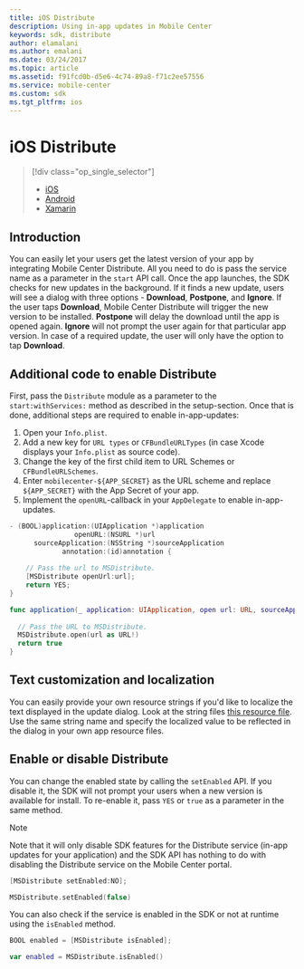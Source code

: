 ```yaml
---
title: iOS Distribute
description: Using in-app updates in Mobile Center
keywords: sdk, distribute
author: elamalani
ms.author: emalani
ms.date: 03/24/2017
ms.topic: article
ms.assetid: f91fcd0b-d5e6-4c74-89a8-f71c2ee57556
ms.service: mobile-center
ms.custom: sdk
ms.tgt_pltfrm: ios
---
```


# iOS Distribute

> [!div class="op_single_selector"]
> * [iOS](ios.md)
> * [Android](android.md)
> * [Xamarin](xamarin.md)

## Introduction
You can easily let your users get the latest version of your app by integrating Mobile Center Distribute. All you need to do is pass the service name as a parameter in the `start` API call. Once the app launches, the SDK checks for new updates in the background. If it finds a new update, users will see a dialog with three options - **Download**, **Postpone**, and **Ignore**. If the user taps **Download**, Mobile Center Distribute will trigger the new version to be installed. **Postpone** will delay the download until the app is opened again. **Ignore** will not prompt the user again for that particular app version. In case of a required update, the user will only have the option to tap **Download**.

## Additional code to enable Distribute

First, pass the `Distribute` module as a parameter to the `start:withServices:` method as described in the setup-section. Once that is done, additional steps are required to enable in-app-updates:

1. Open your `Info.plist`.
2. Add a new key for `URL types` or `CFBundleURLTypes` (in case Xcode displays your `Info.plist` as source code).
3. Change the key of the first child item to URL Schemes or `CFBundleURLSchemes`.
4. Enter `mobilecenter-${APP_SECRET}` as the URL scheme and replace `${APP_SECRET}` with the App Secret of your app.
5. Implement the `openURL`-callback in your `AppDelegate` to enable in-app-updates.

```objectivec
- (BOOL)application:(UIApplication *)application
	            openURL:(NSURL *)url
	  sourceApplication:(NSString *)sourceApplication
	         annotation:(id)annotation {
	         
	// Pass the url to MSDistribute.
	[MSDistribute openUrl:url];
	return YES;
}
```

```swift
func application(_ application: UIApplication, open url: URL, sourceApplication: String?, annotation: Any) -> Bool {
	    
  // Pass the URL to MSDistribute.
  MSDistribute.open(url as URL!)
  return true
}
```

## Text customization and localization

You can easily provide your own resource strings if you'd like to localize the text displayed in the update dialog. Look at the string files [this resource file](https://github.com/Microsoft/mobile-center-sdk-ios/blob/develop/MobileCenterDistribute/MobileCenterDistribute/Resources/en.lproj/MobileCenterDistribute.strings). Use the same string name and specify the localized value to be reflected in the dialog in your own app resource files.   

## Enable or disable Distribute

You can change the enabled state by calling the `setEnabled` API. If you disable it, the SDK will not prompt your users when a new version is available for install. To re-enable it, pass `YES` or `true` as a parameter in the same method.

> [!NOTE]
> Note that it will only disable SDK features for the Distribute service (in-app updates for your application) and the SDK API has nothing to do with disabling the Distribute service on the Mobile Center portal.

```objectivec
[MSDistribute setEnabled:NO];
```

```swift
MSDistribute.setEnabled(false)
```

You can also check if the service is enabled in the SDK or not at runtime using the `isEnabled` method. 
  
```objectivec
BOOL enabled = [MSDistribute isEnabled];
```

```swift
var enabled = MSDistribute.isEnabled()
```